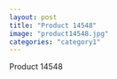 ```yaml
---
layout: post
title: "Product 14548"
image: "product14548.jpg"
categories: "category1"
---
```

Product 14548
